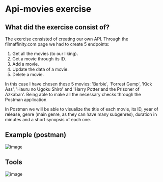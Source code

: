 # Api-movies exercise

## What did the exercise consist of?

The exercise consisted of creating our own API. Through the filmaffinity.com page we had to create 5 endpoints:

1. Get all the movies (to our liking).
2. Get a movie through its ID. 
3. Add a movie.
4. Update the data of a movie. 
5. Delete a movie.

In this case I have chosen these 5 movies: 'Barbie', 'Forrest Gump', 'Kick Ass', 'Hauru no Ugoku Shiro' and 'Harry Potter and the Prisoner of Azkaban'. Being able to make all the necessary checks through the Postman application. 

In Postman we will be able to visualize the title of each movie, its ID, year of release, genre (main genre, as they can have many subgenres), duration in minutes and a short synopsis of each one. 

## Example (postman)

![image](https://github.com/verosampedro/api-movies/assets/146768253/5f407f37-a8c2-4891-bf68-f52934f8d7a5)

## Tools 

![image](https://github.com/verosampedro/api-movies/assets/146768253/1e12f23b-16b3-4869-9dd0-e4e74e4811b1)

